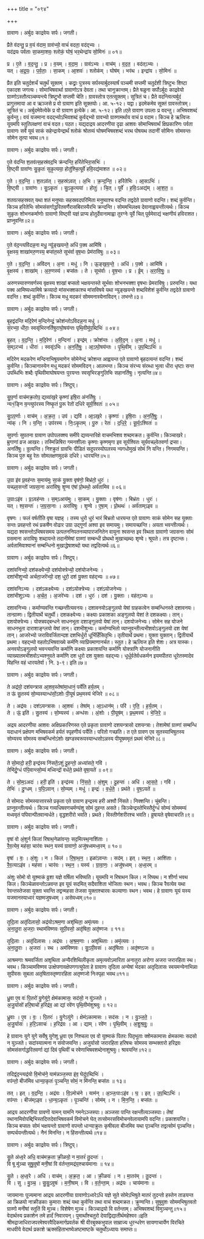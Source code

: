 +++
title = "०९४"

+++


ग्रावाणः। अर्बुदः काद्रवेयः सर्पः। जगती।

प्रैते व॑दन्तु॒ प्र व॒यं व॑दाम॒ ग्राव॑भ्यो॒ वाचं॑ वदता॒ वद॑द्भ्यः ।  
यद॑द्रयः पर्वताः सा॒कमा॒शवः॒ श्लोकं॒ घोषं॒ भर॒थेन्द्रा॑य सो॒मिनः॑ ॥ ०१॥

प्र । ए॒ते । व॒द॒न्तु॒ । प्र । व॒यम् । व॒दा॒म॒ । ग्राव॑ऽभ्यः । वाच॑म् । व॒द॒त॒ । वद॑त्ऽभ्यः ।  
यत् । अ॒द्र॒यः॒ । प॒र्व॒ताः॒ । सा॒कम् । आ॒शवः॑ । श्लोक॑म् । घोष॑म् । भर॑थ । इन्द्रा॑य । सो॒मिनः॑ ॥

प्रैत इति चतुर्दशर्चं चतुर्थं सूक्तम् । कद्व्राः पुत्रस्य सर्पस्यार्बुदस्यार्षं पञ्चमी सप्तमी चतुर्दशी त्रिष्टुभः शिष्टा एकादश जगत्यः। सोमाभिषवार्था ग्रावाणोऽत्र देवता। तथा चानुक्रान्तम्। प्रैते षळुना सर्पोऽर्बुदः काद्रवेयो ग्राव्णोऽस्तौत्पञ्चम्यन्त्ये त्रिष्टुभौ सप्तमी चेति। ग्रावस्तोत्र एतत्सूक्तम्। सुत्रितं च। प्रैते वदन्त्वित्यर्बुदं प्रागुत्तमाया आ व ऋञ्जसे प्र वो ग्रावाण इति सूक्तयोः। आ. ५-१२। यद्वा। इदमेकमेव सूक्तं ग्रावस्तोत्रम्। सूत्रितं च। अर्बुदमेवेत्येके प्र वो ग्रावाण इत्येके। आ. ५-१२। इति॥एते ग्रावाण उपलाः प्र वदन्तु। अभिषवशब्दं कुर्वन्तु। वयं यजमाना वदद्भ्योऽभिवशब्दं कुर्वद्भ्यो ग्रावभ्यो ग्राव्णामर्थाय वाचं प्र वदाम। किञ्च हे ऋत्विजः यूयमपि स्तुतिलक्षणां वाचं वदत। पठत। यद्यदाद्रय आदरणीया दृढा आशवः सोमाभिषवार्थं क्षिप्रकारिणः पर्वता ग्रावाणः सर्वे यूयं साकं सहेन्द्रायेन्द्रार्थं श्लोकं श्रोतव्यं घोषमभिषवशब्दं भरथ पोषयथ तदानीं सोमिनः सोमवन्तः सोमेन तृत्पा भवथ॥१॥

ग्रावाणः। अर्बुदः काद्रवेयः सर्पः। जगती।

ए॒ते व॑दन्ति श॒तव॑त्स॒हस्र॑वद॒भि क्र॑न्दन्ति॒ हरि॑तेभिरा॒सभिः॑ ।  
वि॒ष्ट्वी ग्रावा॑णः सु॒कृतः॑ सुकृ॒त्यया॒ होतु॑श्चि॒त्पूर्वे॑ हवि॒रद्य॑माशत ॥ ०२॥

ए॒ते । व॒द॒न्ति॒ । श॒तऽव॑त् । स॒हस्र॑ऽवत् । अ॒भि । क्र॒न्द॒न्ति॒ । हरि॑तेभिः । आ॒सऽभिः॑ ।  
वि॒ष्ट्वी । ग्रावा॑णः । सु॒ऽकृतः॑ । सु॒ऽकृ॒त्यया॑ । होतुः॑ । चि॒त् । पूर्वे॑ । ह॒विः॒ऽअद्य॑म् । आ॒श॒त॒ ॥

शतवत्सहस्रवत् यथा शतं मनुष्याः सहस्रवदपरिमिता मनुष्याश्च वदन्ति तद्वदेते ग्रावाणो वदन्ति। शब्दं कुर्वन्ति। किञ्च हरितेभिः सोमसंसर्गाद्धरितवर्णैरासबिरास्यैरभि क्रन्दन्ति। सोममभिलक्ष्य देवानाह्वयन्तीत्यर्थः। किञ्च सुकृतः शोभनकर्माणोः ग्रावाणो विष्ट्वी यज्ञं प्राप्य होतुर्देवानामाह्वा तुरग्नेः पूर्वे चित् पूर्वमेवाद्यं भक्षणीयं हविराशत। प्राप्नुवन्ति॥२॥

ग्रावाणः। अर्बुदः काद्रवेयः सर्पः। जगती।

ए॒ते व॑द॒न्त्यवि॑दन्न॒ना मधु॒ न्यू॑ङ्खयन्ते॒ अधि॑ प॒क्व आमि॑षि ।  
वृ॒क्षस्य॒ शाखा॑मरु॒णस्य॒ बप्स॑त॒स्ते सूभ॑र्वा वृष॒भाः प्रेम॑राविषुः ॥ ०३॥

ए॒ते । व॒द॒न्ति॒ । अवि॑दन् । अ॒ना । मधु॑ । नि । ऊ॒ङ्ख॒य॒न्ते॒ । अधि॑ । प॒क्वे । आमि॑षि ।  
वृ॒क्षस्य॑ । शाखा॑म् । अ॒रु॒णस्य॑ । बप्स॑तः । ते । सूभ॑र्वाः । वृ॒ष॒भाः । प्र । ई॒म् । अ॒रा॒वि॒षुः॒ ॥

अरुणस्यारुणवर्णस्य वृक्षस्य शाखां बप्सतो भक्षयन्तस्ते सूर्भवाः शोभनभक्शा वृषभाः प्रेमराविषुः। प्ररुवन्ति। यथा पक्व आमिष्यध्यामिषे क्रव्यादो मांसभक्शकाश्च मांसविषये यथा न्युङ्खयन्ते शब्दविशेशं कुर्वन्ति तद्वदेते ग्रावाणो वदन्ति। शब्दं कुर्वन्ति। किञ्च मधु मदकरं सोममनास्येनाविदन्। लभन्ते॥३॥

ग्रावाणः। अर्बुदः काद्रवेयः सर्पः। जगती।

बृ॒हद्व॑दन्ति मदि॒रेण॑ म॒न्दिनेन्द्रं॒ क्रोश॑न्तोऽविदन्न॒ना मधु॑ ।  
सं॒रभ्या॒ धीराः॒ स्वसृ॑भिरनर्तिषुराघो॒षय॑न्तः पृथि॒वीमु॑प॒ब्दिभिः॑ ॥ ०४॥

बृ॒हत् । व॒द॒न्ति॒ । म॒दि॒रेण॑ । म॒न्दिना॑ । इन्द्र॑म् । क्रोश॑न्तः । अ॒वि॒द॒न् । अ॒ना । मधु॑ ।  
स॒म्ऽरभ्य॑ । धीराः॑ । स्वसृ॑ऽभिः । अ॒न॒र्ति॒षुः॒ । आ॒ऽघो॒षय॑न्तः । पृ॒थि॒वीम् । उ॒प॒ब्दिऽभिः॑ ॥

मदिरेण मदकरेण मन्दिनाभिषूयमाणेन सोमेनेन्द्रं क्रोशन्त आह्वयन्त एते ग्रावाणो बृहदत्यन्तं वदन्ति। शब्दं कुर्वन्ति। किञ्चानास्येन मधु मदकरं सोममविदन्। आलभन्त। किञ्च संरभ्य संरब्धा भुत्वा धीरा धृष्टाः सन्त उपब्धिभिः शब्दैः पृथिवीमाघोषयन्तः पुरयन्तः स्वसृभिरङ्गुलिभिः सहानर्तिषुः। नृत्यन्ति॥४॥

ग्रावाणः। अर्बुदः काद्रवेयः सर्पः। त्रिष्टुप्।

सु॒प॒र्णा वाच॑मक्र॒तोप॒ द्यव्या॑ख॒रे कृष्णा॑ इषि॒रा अ॑नर्तिषुः ।  
न्य१॒॑ङ्नि य॒न्त्युप॑रस्य निष्कृ॒तं पु॒रू रेतो॑ दधिरे सूर्य॒श्वितः॑ ॥ ०५॥

सु॒ऽप॒र्णाः । वाच॑म् । अ॒क्र॒त॒ । उप॑ । द्यवि॑ । आ॒ऽख॒रे । कृष्णाः॑ । इ॒षि॒राः । अ॒न॒र्ति॒षुः॒ ।  
न्य॑क् । नि । य॒न्ति॒ । उप॑रस्य । निः॒ऽकृ॒तम् । पु॒रु । रेतः॑ । द॒धि॒रे॒ । सू॒र्य॒ऽश्वितः॑ ॥

सुपर्णाः सुपतना ग्रावाण उपोपलक्श्य समीपे द्यव्यन्तरिक्षे वाचमभिशव शब्दमक्रत। कुर्वन्ति। किञ्चाखरे। म्रुगाणां व्रज आखरः। तस्मिन्निषिरा गमनशीलाः कृष्णाः कृष्णमृगा इव सूर्यश्वितः सूर्यवच्छ्वेतवर्णा द्रप्सा। अनर्तिषुः। न्रुत्यन्ति। निश्क्रुतं ग्रावभिः पीडितं सदुपरस्योपलस्य न्यगधोमुखं सोमं नि यन्ति। निगमयन्ति। किञ्च पुरु बहु रेतः सोमलक्षणमुदकं दधिरे। धारयन्ति॥५॥

ग्रावाणः। अर्बुदः काद्रवेयः सर्पः। जगती।

उ॒ग्रा इ॑व प्र॒वह॑न्तः स॒माय॑मुः सा॒कं यु॒क्ता वृष॑णो॒ बिभ्र॑तो॒ धुरः॑ ।  
यच्छ्व॒सन्तो॑ जग्रसा॒ना अरा॑विषुः शृ॒ण्व ए॑षां प्रो॒थथो॒ अर्व॑तामिव ॥ ०६॥

उ॒ग्राःऽइ॑व । प्र॒ऽवह॑न्तः । स॒म्ऽआय॑मुः । सा॒कम् । यु॒क्ताः । वृष॑णः । बिभ्र॑तः । धुरः॑ ।  
यत् । श्व॒सन्तः॑ । ज॒ग्र॒सा॒नाः । अरा॑विषुः । शृ॒ण्वे । ए॒षा॒म् । प्रो॒थथः॑ । अर्व॑ताम्ऽइव ॥

वृषणः । फलं वर्षतीति वृषा यज्ञह् । तस्य धुरो धुरं भारं बिभ्रतो धारयन्त एते ग्रावाणः साकं सोमेन सह युक्ताः सन्तः प्रवहन्तो रथं प्रकर्षेण वोढार उग्रा उद्गूर्णा अश्वा इव समायमुः। समायच्छन्ति। अयता भवन्तीत्यर्थः। यद्यदा श्वसन्तोऽभिषवसमय उत्पतननिपतनव्यापारजनितेन वायुना श्वसन्त इव स्थिता ग्रावाणो जग्रसनाः सोमं ग्रसमाना अराविषुः शब्दायन्ते तदानीमेषां ग्राव्णां सम्बन्धी प्रोथथो मुखाच्छब्दः शृण्वे। श्रूयते। तत्र दृष्टान्तः। अर्वतामिवाश्वानां सम्बन्धिनो मुखाद्धेषाशब्दो यथा तद्वदित्यर्थः॥६॥

ग्रावाणः। अर्बुदः काद्रवेयः सर्पः। त्रिष्टुप्।

दशा॑वनिभ्यो॒ दश॑कक्ष्येभ्यो॒ दश॑योक्त्रेभ्यो॒ दश॑योजनेभ्यः ।  
दशा॑भीशुभ्यो अर्चता॒जरे॑भ्यो॒ दश॒ धुरो॒ दश॑ यु॒क्ता वह॑द्भ्यः ॥ ०७॥

दशा॑वनिऽभ्यः । दश॑ऽकक्ष्येभ्यः । दश॑ऽयोक्त्रेभ्यः । दश॑ऽयोजनेभ्यः ।  
दशा॑भीशुऽभ्यः । अ॒र्च॒त॒ । अ॒जरे॑भ्यः । दश॑ । धुरः॑ । दश॑ । यु॒क्ताः । वह॑त्ऽभ्यः ॥

दशावनिभ्यः। कर्माण्यवन्ति गच्छन्तीत्यवनयः। दशावनयोऽङ्गुलयो येषां ग्राहकत्वेन सम्बन्धिनस्ते दशावनयः। तान्ग्राव्णः। द्वितीयार्थे चतुर्थी। दशकक्ष्येभ्यः। कक्ष्याः प्रकाशका अङ्गुलयो येशां ते दशकक्ष्याः। तान्। दशयोक्त्रेभ्यः। योक्त्रवद्बन्धने साधनभूता दशाङ्गुलयो येषां तान्। दशयोजनेभ्यः। सोमेन सह योजने साधनभूता दाराशाङ्ग्लयो येषां तान्। दशभीशुभ्यः। कर्माण्यभितो व्याप्नुवन्तीत्यभीशवोऽङ्गुलयो दश येषां तान्। आजरेभ्यो जराविवर्जितान्दश दशभिर्धुरो धूर्भिर्हिंसितृभिः। तृतीयार्थे प्रथमा। युक्ता युक्तान्। द्वितीयार्थे प्रथमा। वहद्भ्यो वहतोऽभिषवाख्ये कर्मणि व्याप्रियमाणानर्चत। स्तुत। हे ऋत्विज इति शेशः। अत्र यास्कः। अनवयोऽङ्गुलयो भवन्त्यवन्ति कर्माणि कक्ष्याः प्रकाशयन्ति कर्माणि योक्त्राणि योजनानीति व्याख्यातमभीशवोऽभ्यश्नुवते कर्माणि दश धुरो दश युक्ताः वहद्भ्यः। धूर्धूर्वतेर्वधकर्मन इयमपीतरा धूरेतस्मादेव विहन्ति वहं धारयतेर्वा। नि. ३-९। इति॥७॥

ग्रावाणः। अर्बुदः काद्रवेयः सर्पः। जगती।

ते अद्र॑यो॒ दश॑यन्त्रास आ॒शव॒स्तेषा॑मा॒धानं॒ पर्ये॑ति हर्य॒तम् ।  
त ऊ॑ सु॒तस्य॑ सो॒म्यस्यान्ध॑सों॒ऽशोः पी॒यूषं॑ प्रथ॒मस्य॑ भेजिरे ॥ ०८॥

ते । अद्र॑यः । दश॑ऽयन्त्रासः । आ॒शवः॑ । तेषा॑म् । आ॒ऽधान॑म् । परि॑ । ए॒ति॒ । ह॒र्य॒तम् ।  
ते । ऊं॒ इति॑ । सु॒तस्य॑ । सो॒म्यस्य॑ । अन्ध॑सः । अं॒शोः । पी॒यूष॑म् । प्र॒थ॒मस्य॑ । भे॒जि॒रे॒ ॥

अद्रय आदरणीया आशवः अक्षिप्रकारिणस्त एते प्रकृता ग्रावाणो दशयन्त्रासो दशयन्त्राः। तेशामेषां ग्राव्णां सम्बन्धि यदाधानं प्रक्षेपण मभिषवकर्म हर्यतं स्पृहणीयं पर्येति। परितो गच्छति। त एते ग्रावण एव सुतस्याभिषुतस्य सोम्यस्य सोमस्य सम्बन्धिनोऽंशोः खण्डस्वरूपस्यान्धसोऽन्नस्य पीयूषममृतं प्रथमं भेजिरे॥८॥

ग्रावाणः। अर्बुदः काद्रवेयः सर्पः। जगती।

ते सो॒मादो॒ हरी॒ इन्द्र॑स्य निंसतें॒ऽशुं दु॒हन्तो॒ अध्या॑सते॒ गवि॑ ।  
तेभि॑र्दु॒ग्धं प॑पि॒वान्त्सो॒म्यं मध्विन्द्रो॑ वर्धते॒ प्रथ॑ते वृषा॒यते॑ ॥ ०९॥

ते । सो॒म॒ऽअदः॑ । हरी॒ इति॑ । इन्द्र॑स्य । निं॒स॒ते॒ । अं॒शुम् । दु॒हन्तः॑ । अधि॑ । आ॒स॒ते॒ । गवि॑ ।  
तेभिः॑ । दु॒ग्धम् । प॒पि॒ऽवान् । सो॒म्यम् । मधु॑ । इन्द्रः॑ । व॒र्ध॒ते॒ । प्रथ॑ते । वृ॒ष॒ऽयते॑ ॥

ते सोमादः सोमस्यात्तारस्ते प्रकृता एते ग्रावाण इन्द्रस्य हरी अश्वौ निंसते। निक्शन्ति। चुंबन्ति। प्राप्नुवन्तीत्यर्थः। किञ्च गव्यधिषवणचर्मण्यंशु सोमं दुहन्त असते। किञ्चेन्द्रस्तेभिस्तैर्दुग्धं सोम्यं सोममम्यं मध्वमृतं पपिवान्पीतवान्वर्धते। वृद्धशरीरो भवति। प्रथते। विस्तीर्णशरीरश्च भवति। व्रुषायते वृषेवाचरति॥९॥

ग्रावाणः। अर्बुदः काद्रवेयः सर्पः। जगती।

वृषा॑ वो अं॒शुर्न किला॑ रिषाथ॒नेळा॑वन्तः॒ सद॒मित्स्थ॒नाशि॑ताः ।  
रै॒व॒त्येव॒ मह॑सा॒ चार॑वः स्थन॒ यस्य॑ ग्रावाणो॒ अजु॑षध्वमध्व॒रम् ॥ १०॥

वृषा॑ । वः॒ । अं॒शुः । न । किल॑ । रि॒षा॒थ॒न॒ । इळा॑ऽवन्तः । सद॑म् । इत् । स्थ॒न॒ । आशि॑ताः ।  
रै॒व॒त्याऽइ॑व । मह॑सा । चार॑वः । स्थ॒न॒ । यस्य॑ । ग्रा॒वा॒णः॒ । अजु॑षध्वम् । अ॒ध्व॒रम् ॥

अंशुः सोमो वो युश्माकं व्रुशा यज्ञे वर्षिता भविष्यति। यूयमपि न रिषाथन किल। न रिष्यथ। न शीर्णा भवथ किल। किञ्चेळावन्तोऽन्नवन्त इव यूयं सदमित् सदैवाशिता भोजिताः स्थन। भवथ। किञ्च रैवत्येव यथा रेवन्तस्तेजसा युक्ता भवन्ति तद्वन्महसा तेजसा युक्ताश्चारवः कल्याणाः स्थन। भवथ। हे ग्रावाणः यूयं यस्य यजमानस्याध्वरं यज्ञमजुषध्वम् । असेवध्वम्॥१०॥

ग्रावाणः। अर्बुदः काद्रवेयः सर्पः। जगती।

तृ॒दि॒ला अतृ॑दिलासो॒ अद्र॑योऽश्रम॒णा अशृ॑थिता॒ अमृ॑त्यवः ।  
अ॒ना॒तु॒रा अ॒जराः॒ स्थाम॑विष्णवः सुपी॒वसो॒ अतृ॑षिता॒ अतृ॑ष्णजः ॥ ११॥

तृ॒दि॒लाः । अतृ॑दिलासः । अद्र॑यः । अ॒श्र॒म॒णाः । अशृ॑थिताः । अमृ॑त्यवः ।  
अ॒ना॒तु॒राः । अ॒जराः॑ । स्थ । अम॑विष्णवः । सु॒ऽपी॒वसः॑ । अतृ॑षिताः । अतृ॑ष्णऽजः ॥

आश्रमणाः श्रमवर्जिता अशृथिता अन्यैरशिथिलीकृता अमृत्यवोऽमारिता अनातुरा अरोगा अजरा जरारहिता स्थ। भवथ। किञ्चामविष्णव उत्क्षेपणावक्षेपणगत्युपेता हे ग्रावाणः तृदिला अन्येषां भेदका अतृदिलासः स्वयमन्येनाभिन्नाः सुपीवसः सुबला अतृषितास्तृष्णारहिता अतृष्णजो निःस्पृहा भवथ॥११॥

ग्रावाणः। अर्बुदः काद्रवेयः सर्पः। जगती।

ध्रु॒वा ए॒व वः॑ पि॒तरो॑ यु॒गेयु॑गे॒ क्षेम॑कामासः॒ सद॑सो॒ न यु॑ञ्जते ।  
अ॒जु॒र्यासो॑ हरि॒षाचो॑ ह॒रिद्र॑व॒ आ द्यां रवे॑ण पृथि॒वीम॑शुश्रवुः ॥ १२॥

ध्रु॒वाः । ए॒व । वः॒ । पि॒तरः॑ । यु॒गेऽयु॑गे । क्षेम॑ऽकामासः । सद॑सः । न । यु॒ञ्ज॒ते॒ ।  
अ॒जु॒र्यासः॑ । ह॒रि॒ऽसाचः॑ । ह॒रिद्र॑वः । आ । द्याम् । रवे॑ण । पृ॒थि॒वीम् । अ॒शु॒श्र॒वुः॒ ॥

हे ग्रावानः युगे युगे सर्वेषु युगेशु ध्रुवा एव निश्चला एव वो युश्माकं पितरः पितृभूताः क्शेमकामासः क्षेमकामाः सदसो न युञ्जते। सदांस्यात्मना न संयोजयन्ति। अजुर्यासो जरारहिता हरिषचः सोमस्य सम्भक्तारो हरिद्रवः सोमसंसर्गाद्धरितवर्णा द्यां दिवं पृथिवीं च रवेणाभिषवशब्देनाशुश्रवुः। श्रावयन्ति॥१२॥

ग्रावाणः। अर्बुदः काद्रवेयः सर्पः। जगती।

तदिद्व॑द॒न्त्यद्र॑यो वि॒मोच॑ने॒ याम॑न्नञ्ज॒स्पा इ॑व॒ घेदु॑प॒ब्दिभिः॑ ।  
वप॑न्तो॒ बीज॑मिव धान्या॒कृतः॑ पृ॒ञ्चन्ति॒ सोमं॒ न मि॑नन्ति॒ बप्स॑तः ॥ १३॥

तत् । इत् । व॒द॒न्ति॒ । अद्र॑यः । वि॒ऽमोच॑ने । याम॑न् । अ॒ञ्जः॒पाःऽइ॑व । घ॒ । इत् । उ॒प॒ब्दिऽभिः॑ ।  
वप॑न्तः । बीज॑म्ऽइव । धा॒न्य॒ऽकृतः॑ । पृ॒ञ्चन्ति॑ । सोम॑म् । न । मि॒न॒न्ति॒ । बप्स॑तः ॥

आद्रय आदरणीया ग्रावणॊ यामन् यामनि गमनेऽञ्जस्पाः। अञ्जसा पान्ति रक्षन्तीत्यञ्जस्पाः। तेषां रथानामिवोपब्द्दिभिस्तदित्तदेवाभिषवकर्म विमोचने घेत् तत्सोमरसविमोचनवेलायामपि वदन्ति। प्रकाशयन्ति। किञ्च बप्सतः सोमं भक्षयन्तो ग्रावाणो वपन्तो धान्याक्रुतः कृषीवला बीजमिव यथा पृञ्चन्ति तद्वत्सोमं पृञ्चन्ति। सम्पर्चयन्तीत्यर्थः। नैनं मिनन्ति। न हिंसन्तीत्यर्थः॥१४॥

ग्रावाणः। अर्बुदः काद्रवेयः सर्पः। त्रिष्टुप्।

सु॒ते अ॑ध्व॒रे अधि॒ वाच॑मक्र॒ता क्री॒ळयो॒ न मा॒तरं॑ तु॒दन्तः॑ ।  
वि षू मु॑ञ्चा सुषु॒वुषो॑ मनी॒षां वि व॑र्तन्ता॒मद्र॑य॒श्चाय॑मानाः ॥ १४॥

सु॒ते । अ॒ध्व॒रे । अधि॑ । वाच॑म् । अ॒क्र॒त॒ । आ । क्री॒ळयः॑ । न । मा॒तर॑म् । तु॒दन्तः॑ ।  
वि । सु । मु॒ञ्च॒ । सु॒सु॒ऽवुषः॑ । म॒नी॒षाम् । वि । व॒र्त॒न्ता॒म् । अद्र॑यः । चाय॑मानाः ॥

जायमानाः पूज्यमाना आद्रय आदरणीया ग्रावाणोऽध्वरेऽधि यज्ञे सुते सोमेऽभिषुते मातरं तुदन्तो हस्तेन ताडयन्त आ क्रिळयो नाक्रीडकाः कुमाराः शब्दं यथा कुर्वन्ति तथा वाचं शब्दमक्रत। क्रुण्वन्ति। सुषुवुशः सोममभिषुतवतो ग्राव्णो मनीषां स्तुतिं वि मुञ्च। विशेषेण मुञ्च। किञ्चाद्रयो वि वर्तन्ताम्। अभिषवशब्दं विमुञ्चन्तु॥१५॥वेदार्थस्य प्रकाशेन तमे हार्दं निवारयन्। पुमार्थांश्चतुरो देयाद्विद्यातीर्थमहेश्वरः॥इति श्रीमद्राजाधिराजपरमेश्वरवैदिकमार्गप्रवर्तक श्री वीरबुक्कभुपाल साम्राज्य धुरन्धरेण सायणाचार्येण विरचिते माधवीये वेदार्थ प्रकाशे ऋक्संहिताभाष्येअष्टमाष्टके चतुर्थोऽध्यायः समाप्तः॥